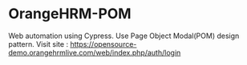 ﻿# OrangeHRM-POM
Web automation using Cypress. Use Page Object Modal(POM) design pattern.
Visit site : https://opensource-demo.orangehrmlive.com/web/index.php/auth/login
